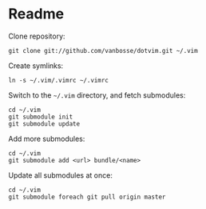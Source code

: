 # Readme

Clone repository:

	git clone git://github.com/vanbosse/dotvim.git ~/.vim

Create symlinks:

	ln -s ~/.vim/.vimrc ~/.vimrc

Switch to the `~/.vim` directory, and fetch submodules:

	cd ~/.vim
	git submodule init
	git submodule update

Add more submodules:

	cd ~/.vim
	git submodule add <url> bundle/<name>

Update all submodules at once:

	cd ~/.vim
	git submodule foreach git pull origin master

